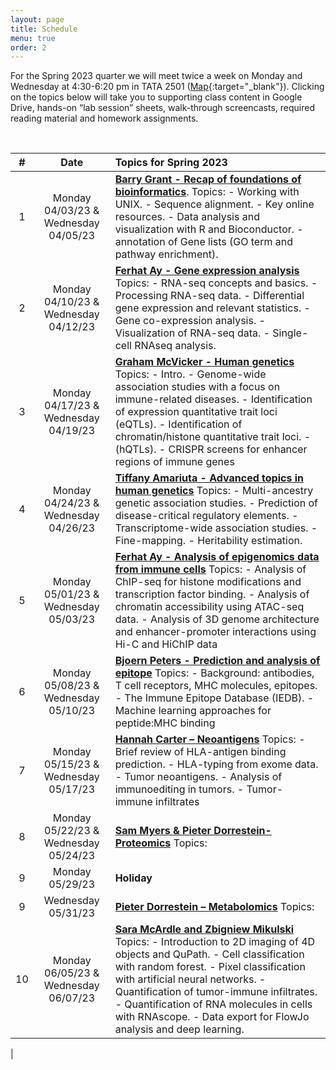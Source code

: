 ```yaml
---
layout: page
title: Schedule
menu: true
order: 2
---
```



For the Spring 2023 quarter we will meet twice a week on Monday and Wednesday at 4:30-6:20 pm in TATA 2501 ([Map](https://goo.gl/maps/Cd8z9Zexx6q){:target="_blank"}). Clicking on the topics below will take you to supporting class content in Google Drive, hands-on “lab session” sheets, walk-through screencasts, required reading material and homework assignments.


<br>

| \# | Date         | Topics for Spring 2023                                                                                                                                                                                                                                                                                                                                                                                                                                                    |
| :-: | :-----------: | :------------------------------------------------------------------------------------------------------------------------------------------------------------------------------------------------------------------------------------------------------------------------------------------------------------------------------------------------------------------------------------------------------------------------------------------------------------------------ |
| 1  | Monday 04/03/23 & Wednesday 04/05/23 | [**Barry Grant - Recap of foundations of bioinformatics**](https://drive.google.com/drive/folders/1p43J8N9MEJ-VpOurQYehkVh-ezT8RdEf). Topics: - Working with UNIX. - Sequence alignment. - Key online resources. - Data analysis and visualization with R and Bioconductor. - annotation of Gene lists (GO term and pathway enrichment).                                                                                                                                               |
| 2  | Monday 04/10/23 & Wednesday 04/12/23 | [**Ferhat Ay - Gene expression analysis**](https://drive.google.com/drive/folders/1CLCchddLnQK2ZnhNp2tWx7bbjwsdJe-m) Topics: - RNA-seq concepts and basics. - Processing RNA-seq data. - Differential gene expression and relevant statistics. - Gene co-expression analysis. - Visualization of RNA-seq data. - Single-cell RNAseq analysis.                                                                                                                                               |
| 3  | Monday 04/17/23 & Wednesday 04/19/23 | [**Graham McVicker - Human genetics**](https://drive.google.com/drive/folders/1FIJCc_fmrYKIrpX_pFyGE-0XOXwSsSaB) Topics: - Intro. - Genome-wide association studies with a focus on immune-related diseases. - Identification of expression quantitative trait loci (eQTLs). - Identification of chromatin/histone quantitative trait loci. - (hQTLs). - CRISPR screens for enhancer regions of immune genes                                                                                                                                                                                                                        |
| 4  | Monday 04/24/23 & Wednesday 04/26/23 | [**Tiffany Amariuta - Advanced topics in human genetics**](https://drive.google.com/drive/folders/1QTvN-es7M84gjmJbEF2zm6bbLSjzW7fb) Topics: - Multi-ancestry genetic association studies. - Prediction of disease-critical regulatory elements. - Transcriptome-wide association studies. - Fine-mapping. - Heritability estimation.                                                                                                      |
| 5  | Monday 05/01/23 & Wednesday 05/03/23 | [**Ferhat Ay - Analysis of epigenomics data from immune cells**](https://drive.google.com/drive/folders/1f3dSdHD_1KsHUAMgq50HixxV7li1Pvka) Topics: - Analysis of ChIP-seq for histone modifications and transcription factor binding. - Analysis of chromatin accessibility using ATAC-seq data. - Analysis of 3D genome architecture and enhancer-promoter interactions using Hi-C and HiChIP data                                                                                                                                                                                                                                                        |
| 6  | Monday 05/08/23 & Wednesday 05/10/23 | [**Bjoern Peters - Prediction and analysis of epitope**](https://drive.google.com/drive/folders/1ZeW7sU088F_ToMKSgtUApRspYH1Y20am) Topics: - Background: antibodies, T cell receptors, MHC molecules, epitopes. - The Immune Epitope Database (IEDB). - Machine learning approaches for peptide:MHC binding                                                                                                                                                                                                                                                                                       |
| 7  | Monday 05/15/23 & Wednesday 05/17/23 | [**Hannah Carter – Neoantigens**](https://drive.google.com/drive/folders/1cOVIMH93SDLfwqgyPGz8sdDs4xwwel9a) Topics: - Brief review of HLA-antigen binding prediction. - HLA-typing from exome data. - Tumor neoantigens. - Analysis of immunoediting in tumors. - Tumor-immune infiltrates                                                                                                                                                                                                                                            |
| 8  | Monday 05/22/23 & Wednesday 05/24/23 | [**Sam Myers & Pieter Dorrestein- Proteomics**](https://drive.google.com/drive/folders/1-lRsOoxWslqso1ce3Zt9cL2k7Fy2rFEA) Topics:                                                                                                                                                                                                            |
| 9 | Monday 05/29/23  | **Holiday**                                                                                                                                                                                                                                             |
| 9 | Wednesday 05/31/23 | [**Pieter Dorrestein – Metabolomics**](https://drive.google.com/drive/folders/1cQ4VLc64HSQEb-xfWx9DgDafB2hsnpLu) Topics:                                                                                                                                                                              |
| 10 | Monday 06/05/23 & Wednesday 06/07/23 | [**Sara McArdle and Zbigniew Mikulski**](https://drive.google.com/drive/folders/1tP3-V7KNqguP6Z2dDOWAbzjCpyTFRL0V) Topics: - Introduction to 2D imaging of 4D objects and QuPath. - Cell classification with random forest. - Pixel classification with artificial neural networks. - Quantification of tumor-immune infiltrates. - Quantification of RNA molecules in cells with RNAscope. - Data export for FlowJo analysis and deep learning.   
|                                                                                                                                                                                                                                                                                                                                                                                     

